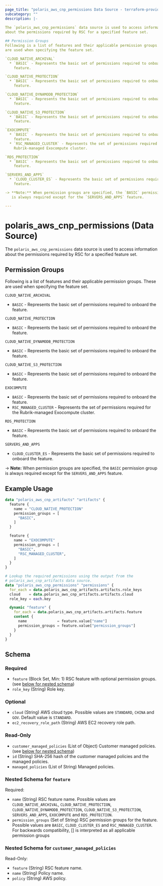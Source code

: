 ```yaml
---
page_title: "polaris_aws_cnp_permissions Data Source - terraform-provider-polaris"
subcategory: ""
description: |-
  
The `polaris_aws_cnp_permissions` data source is used to access information
about the permissions required by RSC for a specified feature set.

## Permission Groups
Following is a list of features and their applicable permission groups. These
are used when specifying the feature set.

`CLOUD_NATIVE_ARCHIVAL`
  * `BASIC` - Represents the basic set of permissions required to onboard the
    feature.

`CLOUD_NATIVE_PROTECTION`
  * `BASIC` - Represents the basic set of permissions required to onboard the
    feature.

`CLOUD_NATIVE_DYNAMODB_PROTECTION`
  * `BASIC` - Represents the basic set of permissions required to onboard the
    feature.

`CLOUD_NATIVE_S3_PROTECTION`
  * `BASIC` - Represents the basic set of permissions required to onboard the
    feature.

`EXOCOMPUTE`
  * `BASIC` - Represents the basic set of permissions required to onboard the
    feature.
  * `RSC_MANAGED_CLUSTER` - Represents the set of permissions required for the
    Rubrik-managed Exocompute cluster.

`RDS_PROTECTION`
  * `BASIC` - Represents the basic set of permissions required to onboard the
    feature.

`SERVERS_AND_APPS`
  * `CLOUD_CLUSTER_ES` - Represents the basic set of permissions required to onboard the
    feature.

-> **Note:** When permission groups are specified, the `BASIC` permission group
   is always required except for the `SERVERS_AND_APPS` feature.

---
```


# polaris_aws_cnp_permissions (Data Source)


The `polaris_aws_cnp_permissions` data source is used to access information
about the permissions required by RSC for a specified feature set.

## Permission Groups
Following is a list of features and their applicable permission groups. These
are used when specifying the feature set.

`CLOUD_NATIVE_ARCHIVAL`
  * `BASIC` - Represents the basic set of permissions required to onboard the
    feature.

`CLOUD_NATIVE_PROTECTION`
  * `BASIC` - Represents the basic set of permissions required to onboard the
    feature.

`CLOUD_NATIVE_DYNAMODB_PROTECTION`
  * `BASIC` - Represents the basic set of permissions required to onboard the
    feature.

`CLOUD_NATIVE_S3_PROTECTION`
  * `BASIC` - Represents the basic set of permissions required to onboard the
    feature.

`EXOCOMPUTE`
  * `BASIC` - Represents the basic set of permissions required to onboard the
    feature.
  * `RSC_MANAGED_CLUSTER` - Represents the set of permissions required for the
    Rubrik-managed Exocompute cluster.

`RDS_PROTECTION`
  * `BASIC` - Represents the basic set of permissions required to onboard the
    feature.

`SERVERS_AND_APPS`
  * `CLOUD_CLUSTER_ES` - Represents the basic set of permissions required to onboard the
    feature.

-> **Note:** When permission groups are specified, the `BASIC` permission group
   is always required except for the `SERVERS_AND_APPS` feature.



## Example Usage

```terraform
data "polaris_aws_cnp_artifacts" "artifacts" {
  feature {
    name = "CLOUD_NATIVE_PROTECTION"
    permission_groups = [
      "BASIC",
    ]
  }

  feature {
    name = "EXOCOMPUTE"
    permission_groups = [
      "BASIC",
      "RSC_MANAGED_CLUSTER",
    ]
  }
}

# Lookup the required permissions using the output from the
# polaris_aws_cnp_artifacts data source.
data "polaris_aws_cnp_permissions" "permissions" {
  for_each = data.polaris_aws_cnp_artifacts.artifacts.role_keys
  cloud    = data.polaris_aws_cnp_artifacts.artifacts.cloud
  role_key = each.key

  dynamic "feature" {
    for_each = data.polaris_aws_cnp_artifacts.artifacts.feature
    content {
      name              = feature.value["name"]
      permission_groups = feature.value["permission_groups"]
    }
  }
}
```


## Schema

### Required

- `feature` (Block Set, Min: 1) RSC feature with optional permission groups. (see [below for nested schema](#nestedblock--feature))
- `role_key` (String) Role key.

### Optional

- `cloud` (String) AWS cloud type. Possible values are `STANDARD`, `CHINA` and `GOV`. Default value is `STANDARD`.
- `ec2_recovery_role_path` (String) AWS EC2 recovery role path.

### Read-Only

- `customer_managed_policies` (List of Object) Customer managed policies. (see [below for nested schema](#nestedatt--customer_managed_policies))
- `id` (String) SHA-256 hash of the customer managed policies and the managed policies.
- `managed_policies` (List of String) Managed policies.

<a id="nestedblock--feature"></a>
### Nested Schema for `feature`

Required:

- `name` (String) RSC feature name. Possible values are `CLOUD_NATIVE_ARCHIVAL`, `CLOUD_NATIVE_PROTECTION`, `CLOUD_NATIVE_DYNAMODB_PROTECTION`, `CLOUD_NATIVE_S3_PROTECTION`, `SERVERS_AND_APPS`, `EXOCOMPUTE` and `RDS_PROTECTION`.
- `permission_groups` (Set of String) RSC permission groups for the feature. Possible values are `BASIC`, `CLOUD_CLUSTER_ES` and `RSC_MANAGED_CLUSTER`. For backwards compatibility, [] is interpreted as all applicable permission groups

<a id="nestedatt--customer_managed_policies"></a>
### Nested Schema for `customer_managed_policies`

Read-Only:

- `feature` (String) RSC feature name.
- `name` (String) Policy name.
- `policy` (String) AWS policy.
